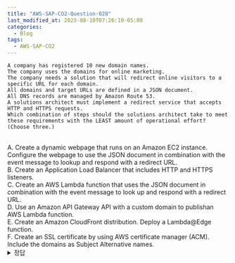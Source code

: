 ```yaml
---
title: "AWS-SAP-CO2-Question-028"
last_modified_at: 2023-08-10T07:26:10-05:00
categories:
  - Blog
tags:
  - AWS-SAP-CO2
---
```


```
A company has registered 10 new domain names.  
The company uses the domains for online marketing.  
The company needs a solution that will redirect online visitors to a specific URL for each domain.  
All domains and target URLs are defined in a JSON document.  
All DNS records are managed by Amazon Route 53.
A solutions architect must implement a redirect service that accepts HTTP and HTTPS requests.  
Which combination of steps should the solutions architect take to meet these requirements with the LEAST amount of operational effort? (Choose three.)
```
<br/>
A. Create a dynamic webpage that runs on an Amazon EC2 instance. Configure the webpage to use the JSON document in combination with the event message to lookup and respond with a redirect URL.  
<br/>
B. Create an Application Load Balancer that includes HTTP and HTTPS listeners.  
<br/>
C. Create an AWS Lambda function that uses the JSON document in combination with the event message to look up and respond with a redirect URL.
<br/>
D. Use an Amazon API Gateway API with a custom domain to publishan AWS Lambda function.
<br/>
E. Create an Amazon CloudFront distribution. Deploy a Lambda@Edge function.
<br/>
F. Create an SSL certificate by using AWS certificate manager (ACM). Include the domains as Subject Alternative names.
<br/>
<details>
  <summary>정답</summary>
  site: BCF, community: CEF(65%), BDF(25%)
  <br/>
  A/B는 확실히 틀림 (redirect 하기 위해서 웹 서버를 유지하거나 설정을 해야 함-operational effort)  
  D도 오답인데, API Gateway API를 생성해야 하기 때문임

  E같은 경우 CloudFront는 CDN 서비스 인데, 이 것이 문제의 시나리오에 적합한지에 대한 의견이 갈릴 수 있음  
  Lambda@Edge는 content delivery를 최적화하기 위해서 edge location에 Lambda function을 구동하는 것을 허용함.  
</deatils>
